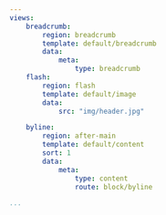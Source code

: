 ```yaml
---
views:
    breadcrumb:
        region: breadcrumb
        template: default/breadcrumb
        data:
            meta:
                type: breadcrumb
    flash:
        region: flash
        template: default/image
        data:
            src: "img/header.jpg"

    byline:        
        region: after-main
        template: default/content
        sort: 1
        data:
            meta:
                type: content
                route: block/byline

...
```

